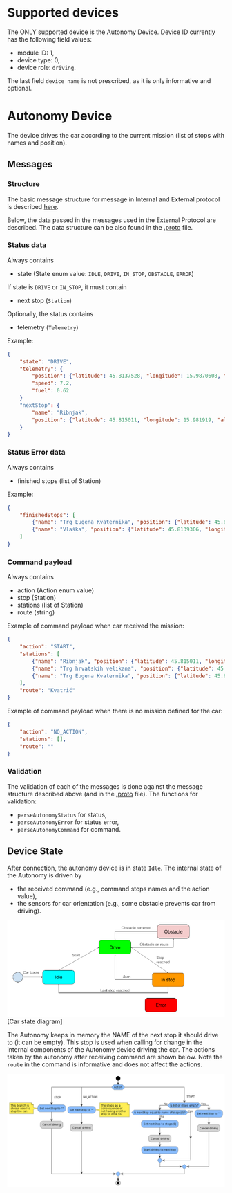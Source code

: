 # Supported devices

The ONLY supported device is the Autonomy Device. Device ID currently has the following field values:
- module ID: 1,
- device type: 0,
- device role: `driving`.

The last field `device name` is not prescribed, as it is only informative and optional.

# Autonomy Device

The device drives the car according to the current mission (list of stops with names and position).

## Messages

### Structure

The basic message structure for message in Internal and External protocol is described [here](https://ref.bringautofleet.com/r/protocol/v2/2.0.1/message-structure).

Below, the data passed in the messages used in the External Protocol are described. The data structure can be also found in the [.proto](../lib/protobuf-mission-module/) file.

### Status data

Always contains
- state (State enum value: `IDLE`, `DRIVE`, `IN_STOP`, `OBSTACLE`, `ERROR`)

If state is `DRIVE` or `IN_STOP`, it must contain
- next stop (`Station`)

Optionally, the status contains
- telemetry (`Telemetry`)

Example:
```json
{
    "state": "DRIVE",
    "telemetry": {
        "position": {"latitude": 45.8137528, "longitude": 15.9870608, "altitude": 120.7},
        "speed": 7.2,
        "fuel": 0.62
    }
    "nextStop": {
        "name": "Ribnjak",
        "position": {"latitude": 45.815011, "longitude": 15.981919, "altitude": 125.3}
    }
}
```

### Status Error data

Always contains
- finished stops (list of Station)

Example:
```json
{
    "finishedStops": [
        {"name": "Trg Eugena Kvaternika", "position": {"latitude": 45.8144669, "longitude": 15.9965289, "altitude": 115.1}},
        {"name": "Vlaška", "position": {"latitude": 45.8139306, "longitude": 15.9913147, "altitude": 118.4}}
    ]
}
```

### Command payload

Always contains
- action (Action enum value)
- stop (Station)
- stations (list of Station)
- route (string)

Example of command payload when car received the mission:
```json
{
    "action": "START",
    "stations": [
        {"name": "Ribnjak", "position": {"latitude": 45.815011, "longitude": 15.981919, "altitude": 125.3}},
        {"name": "Trg hrvatskih velikana", "position": {"latitude": 45.8120758, "longitude": 15.9837108, "altitude": 120.7}},
        {"name": "Trg Eugena Kvaternika", "position": {"latitude": 45.8144669, "longitude": 15.9965289, "altitude": 115.1}}
    ],
    "route": "Kvatrić"
}
```

Example of command payload when there is no mission defined for the car:
```json
{
    "action": "NO_ACTION",
    "stations": [],
    "route": ""
}
```

### Validation

The validation of each of the messages is done against the message structure described above (and in the [.proto](../lib/protobuf-mission-module/) file). The functions for validation:
- `parseAutonomyStatus` for status,
- `parseAutonomyError` for status error,
- `parseAutonomyCommand` for command.


## Device State

After connection, the autonomy device is in state `Idle`. The internal state of the Autonomy is driven by
- the received command (e.g., command stops names and the action value),
- the sensors for car orientation (e.g., some obstacle prevents car from driving).

![autonomy state diagram](images/image.png)[Car state diagram]

The Autonomy keeps in memory the NAME of the next stop it should drive to (it can be empty). This stop is used when calling for change in the internal components of the Autonomy device driving the car. The actions taken by the autonomy after receiving command are shown below. Note the `route` in the command is informative and does not affect the actions.

![activity diagram of autonomy receiving command](uml/exported_diagrams/command_activity_diagram.png)


